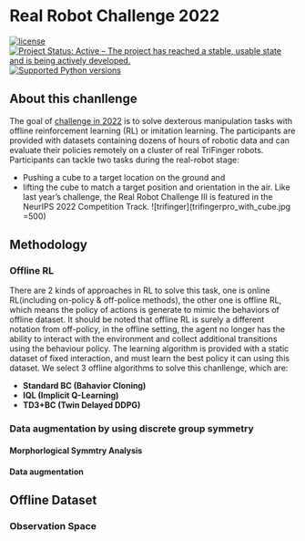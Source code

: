# Real Robot Challenge 2022 

[![license](https://img.shields.io/badge/license-GPLv2-blue.svg)](https://opensource.org/licenses/GPL-2.0)
[![Project Status: Active – The project has reached a stable, usable state and is being actively developed.](https://www.repostatus.org/badges/latest/active.svg)](https://www.repostatus.org/#active)
[![Supported Python versions](https://img.shields.io/pypi/pyversions/ait-bsc.svg?logo=python&logoColor=FFE873)](https://pypi.org/project/ait-bsc/)

## About this chanllenge
The goal of [challenge in 2022](https://real-robot-challenge.com/) is to solve dexterous manipulation tasks with offline reinforcement learning (RL) or imitation learning. The participants are provided with datasets containing dozens of hours of robotic data and can evaluate their policies remotely on a cluster of real TriFinger robots.
Participants can tackle two tasks during the real-robot stage:
* Pushing a cube to a target location on the ground and
* lifting the cube to match a target position and orientation in the air.
Like last year’s challenge, the Real Robot Challenge III is featured in the NeurIPS 2022 Competition Track.
![trifinger](trifingerpro_with_cube.jpg =500)

## Methodology 
### Offline RL 
There are 2 kinds of approaches in RL to solve this task, one is online RL(including on-policy & off-police methods), the other one is offline RL, which means the policy of actions is generate to mimic the behaviors of offline dataset. It should be noted that offline RL is surely a different notation from off-policy, in the offline setting, the agent no longer has the ability to interact with the environment and collect additional transitions using the behaviour policy. The learning algorithm is provided with a static dataset of fixed interaction, and must learn the best policy it can using this dataset.
We select 3 offline algorithms to solve this chanllenge, which are:
* **Standard BC (Bahavior Cloning)**
* **IQL (Implicit Q-Learning)**
* **TD3+BC (Twin Delayed DDPG)**
### Data augmentation by using discrete group symmetry

#### Morphorlogical Symmtry Analysis 

#### Data augmentation




## Offline Dataset
### Observation Space 



 
